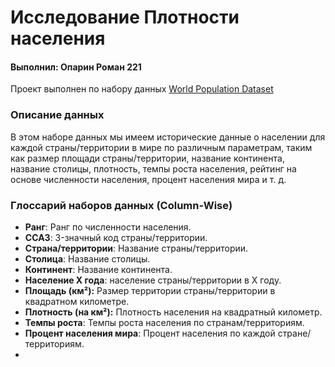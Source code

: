 # Исследование Плотности населения
#### Выполнил: Опарин Роман 221
Проект выполнен по набору данных [ World Population Dataset
](https://www.kaggle.com/datasets/iamsouravbanerjee/world-population-dataset?resource=download)

### Описание данных

В этом наборе данных мы имеем исторические данные о населении для каждой страны/территории в мире по различным параметрам, таким как размер площади страны/территории, название континента, название столицы, плотность, темпы роста населения, рейтинг на основе численности населения, процент населения мира и т. д.

### Глоссарий наборов данных (Column-Wise)

-   **Ранг**: Ранг по численности населения.
-   **CCA3**: 3-значный код страны/территории.
-   **Страна/территории**: Название страны/территории.
-   **Столица**: Название столицы.
-   **Континент**: Название континента.
-   **Население X года**: население страны/территории в X году.
-   **Площадь (км²):** Размер территории страны/территории в квадратном километре.
-   **Плотность (на км²):** Плотность населения на квадратный километр.
-   **Темпы роста**: Темпы роста населения по странам/территориям.
-   **Процент населения мира**: Процент населения по каждой стране/территориям.
- 
